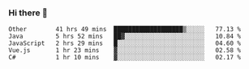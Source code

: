 ### Hi there 👋

<!--
**Hundeklemmen/Hundeklemmen** is a ✨ _special_ ✨ repository because its `README.md` (this file) appears on your GitHub profile.

Here are some ideas to get you started:

- 🔭 I’m currently working on ...
- 🌱 I’m currently learning ...
- 👯 I’m looking to collaborate on ...
- 🤔 I’m looking for help with ...
- 💬 Ask me about ...
- 📫 How to reach me: ...
- 😄 Pronouns: ...
- ⚡ Fun fact: ...
-->
<!--START_SECTION:waka-->
```text
Other        41 hrs 49 mins  ███████████████████▒░░░░░   77.13 % 
Java         5 hrs 52 mins   ██▓░░░░░░░░░░░░░░░░░░░░░░   10.84 % 
JavaScript   2 hrs 29 mins   █░░░░░░░░░░░░░░░░░░░░░░░░   04.60 % 
Vue.js       1 hr 23 mins    ▓░░░░░░░░░░░░░░░░░░░░░░░░   02.58 % 
C#           1 hr 10 mins    ▓░░░░░░░░░░░░░░░░░░░░░░░░   02.17 % 
```
<!--END_SECTION:waka-->
